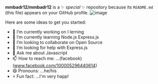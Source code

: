 


**mmbadr12/mmbadr12** is a ✨ _special_ ✨ repository because its `README.md` (this file) appears on your GitHub profile.
![image](giphy(2).gif)

Here are some ideas to get you started:

- 🔭 I’m currently working on  I lerning
- 🌱 I’m currently learning Node.js Express.js
- 👯 I’m looking to collaborate on Open Source
- 🤔 I’m looking for help with Express.js
- 💬 Ask me about Javascript
- 📫 How to reach me: ...(facebook)(www.facebook.com/100005296440614)
- 😄 Pronouns: ...he/his
- ⚡ Fun fact: ...I'm very happ!

